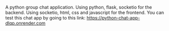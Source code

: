 A python group chat application.
Using python, flask, socketio for the backend. 
Using socketio, html, css and javascript for the frontend.
You can test this chat app by going to this link: https://python-chat-app-dlqp.onrender.com
